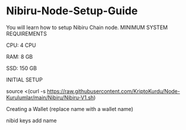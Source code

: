 # Nibiru-Node-Setup-Guide
You will learn how to setup Nibiru Chain node.
MINIMUM SYSTEM REQUIREMENTS

CPU: 4 CPU

RAM: 8 GB

SSD: 150 GB

INITIAL SETUP

source <(curl -s https://raw.githubusercontent.com/KriptoKurdu/Node-Kurulumlar/main/Nibiru/Nibiru-V1.sh)

Creating a Wallet (replace name with a wallet name)

nibid keys add name

